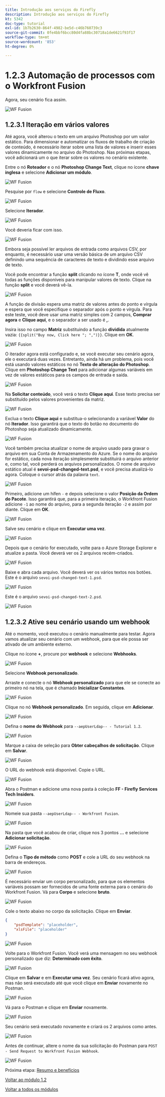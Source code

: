 ```yaml
---
title: Introdução aos serviços do Firefly
description: Introdução aos serviços do Firefly
kt: 5342
doc-type: tutorial
exl-id: 1b7b2630-864f-4982-be5d-c46b760739c3
source-git-commit: 0fe4bbf6bcc80d4fa88bc30718a1de6621f93f17
workflow-type: tm+mt
source-wordcount: '853'
ht-degree: 0%

---
```


# 1.2.3 Automação de processos com o Workfront Fusion

Agora, seu cenário fica assim.

![WF Fusion](./images/wffusion200.png)

## 1.2.3.1 Iteração em vários valores

Até agora, você alterou o texto em um arquivo Photoshop por um valor estático. Para dimensionar e automatizar os fluxos de trabalho de criação de conteúdo, é necessário iterar sobre uma lista de valores e inserir esses valores dinamicamente no arquivo do Photoshop. Nas próximas etapas, você adicionará um o que iterar sobre os valores no cenário existente.

Entre o nó **Roteador** e o nó **Photoshop Change Text**, clique no ícone **chave inglesa** e selecione **Adicionar um módulo**.

![WF Fusion](./images/wffusion201.png)

Pesquise por `flow` e selecione **Controle de Fluxo**.

![WF Fusion](./images/wffusion202.png)

Selecione **Iterador**.

![WF Fusion](./images/wffusion203.png)

Você deveria ficar com isso.

![WF Fusion](./images/wffusion204.png)

Embora seja possível ler arquivos de entrada como arquivos CSV, por enquanto, é necessário usar uma versão básica de um arquivo CSV definindo uma sequência de caracteres de texto e dividindo esse arquivo de texto.

Você pode encontrar a função **split** clicando no ícone **T**, onde você vê todas as funções disponíveis para manipular valores de texto. Clique na função **split** e você deverá vê-la.

![WF Fusion](./images/wffusion206.png)

A função de divisão espera uma matriz de valores antes do ponto e vírgula e espera que você especifique o separador após o ponto e vírgula. Para este teste, você deve usar uma matriz simples com 2 campos, **Comprar agora** e **Clique aqui**, e o separador a ser usado é **,**.

Insira isso no campo **Matriz** substituindo a função **dividida** atualmente vazia: `{{split("Buy now, Click here "; ",")}}`. Clique em **OK**.

![WF Fusion](./images/wffusion205.png)

O iterador agora está configurado e, se você executar seu cenário agora, ele o executará duas vezes. Entretanto, ainda há um problema, pois você está usando valores estáticos no nó **Texto de alteração do Photoshop**. Clique em **Photoshop Change Text** para adicionar algumas variáveis em vez de valores estáticos para os campos de entrada e saída.

![WF Fusion](./images/wffusion207.png)

Na **Solicitar conteúdo**, você verá o texto **Clique aqui**. Esse texto precisa ser substituído pelos valores provenientes da matriz.

![WF Fusion](./images/wffusion208.png)

Exclua o texto **Clique aqui** e substitua-o selecionando a variável **Valor** do nó **Iterador**. Isso garantirá que o texto do botão no documento do Photoshop seja atualizado dinamicamente.

![WF Fusion](./images/wffusion209.png)

Você também precisa atualizar o nome de arquivo usado para gravar o arquivo em sua Conta de Armazenamento do Azure. Se o nome do arquivo for estático, cada nova iteração simplesmente substituirá o arquivo anterior e, como tal, você perderá os arquivos personalizados. O nome de arquivo estático atual é **sevoi-psd-changed-text.psd**, e você precisa atualizá-lo agora. Coloque o cursor atrás da palavra `text`.

![WF Fusion](./images/wffusion210.png)

Primeiro, adicione um hífen `-` e depois selecione o valor **Posição da Ordem do Pacote**. Isso garantirá que, para a primeira iteração, o Workfront Fusion adicione `-1` ao nome do arquivo, para a segunda iteração `-2` e assim por diante. Clique em **OK**.

![WF Fusion](./images/wffusion211.png)

Salve seu cenário e clique em **Executar uma vez**.

![WF Fusion](./images/wffusion212.png)

Depois que o cenário for executado, volte para o Azure Storage Explorer e atualize a pasta. Você deverá ver os 2 arquivos recém-criados.

![WF Fusion](./images/wffusion213.png)

Baixe e abra cada arquivo. Você deverá ver os vários textos nos botões. Este é o arquivo `sevoi-psd-changed-text-1.psd`.

![WF Fusion](./images/wffusion214.png)

Este é o arquivo `sevoi-psd-changed-text-2.psd`.

![WF Fusion](./images/wffusion215.png)

## 1.2.3.2 Ative seu cenário usando um webhook

Até o momento, você executou o cenário manualmente para testar. Agora vamos atualizar seu cenário com um webhook, para que ele possa ser ativado de um ambiente externo.

Clique no ícone **+**, procure por **webhook** e selecione **Webhooks**.

![WF Fusion](./images/wffusion216.png)

Selecione **Webhook personalizado**.

Arraste e conecte o nó **Webhook personalizado** para que ele se conecte ao primeiro nó na tela, que é chamado **Inicializar Constantes**.

![WF Fusion](./images/wffusion217.png)

Clique no nó **Webhook personalizado**. Em seguida, clique em **Adicionar**.

![WF Fusion](./images/wffusion218.png)

Defina o **nome do Webhook** para `--aepUserLdap-- - Tutorial 1.2`.

![WF Fusion](./images/wffusion219.png)

Marque a caixa de seleção para **Obter cabeçalhos de solicitação**. Clique em **Salvar**.

![WF Fusion](./images/wffusion220.png)

O URL do webhook está disponível. Copie o URL.

![WF Fusion](./images/wffusion221.png)

Abra o Postman e adicione uma nova pasta à coleção **FF - Firefly Services Tech Insiders**.

![WF Fusion](./images/wffusion222.png)

Nomeie sua pasta `--aepUserLdap-- - Workfront Fusion`.

![WF Fusion](./images/wffusion223.png)

Na pasta que você acabou de criar, clique nos 3 pontos **...** e selecione **Adicionar solicitação**.

![WF Fusion](./images/wffusion224.png)

Defina o **Tipo de método** como **POST** e cole a URL do seu webhook na barra de endereços.

![WF Fusion](./images/wffusion225.png)

É necessário enviar um corpo personalizado, para que os elementos variáveis possam ser fornecidos de uma fonte externa para o cenário do Workfront Fusion. Vá para **Corpo** e selecione **bruto**.

![WF Fusion](./images/wffusion226.png)

Cole o texto abaixo no corpo da solicitação. Clique em **Enviar**.

```json
{
    "psdTemplate": "placeholder",
    "xlsFile": "placeholder"
}
```

![WF Fusion](./images/wffusion229.png)

Volte para o Workfront Fusion. Você verá uma mensagem no seu webhook personalizado que diz: **Determinado com êxito**.

![WF Fusion](./images/wffusion227.png)

Clique em **Salvar** e em **Executar uma vez**. Seu cenário ficará ativo agora, mas não será executado até que você clique em **Enviar** novamente no Postman.

![WF Fusion](./images/wffusion230.png)

Vá para o Postman e clique em **Enviar** novamente.

![WF Fusion](./images/wffusion228.png)

Seu cenário será executado novamente e criará os 2 arquivos como antes.

![WF Fusion](./images/wffusion232.png)

Antes de continuar, altere o nome da sua solicitação do Postman para `POST - Send Request to Workfront Fusion Webhook`.

![WF Fusion](./images/wffusion233.png)


Próxima etapa: [Resumo e benefícios](./summary.md)

[Voltar ao módulo 1.2](./automation.md)

[Voltar a todos os módulos](./../../../overview.md)
